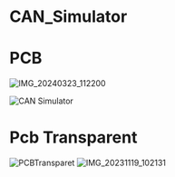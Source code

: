 # CAN_Simulator
# PCB 
![IMG_20240323_112200](https://github.com/MarekKud/CAN_Simulator/assets/92340461/4dddb1b8-8779-43d2-a2d7-4be988fd8d35)


![CAN Simulator](https://github.com/MarekKud/CAN_Simulator/assets/92340461/7a7a2904-c1a2-4240-b012-de0be9defaab)
# Pcb Transparent
![PCBTransparet](https://github.com/MarekKud/CAN_Simulator/assets/92340461/154858c3-f6c1-4eea-ac8a-1e1225a2aa89)
![IMG_20231119_102131](https://github.com/MarekKud/CAN_Simulator/assets/92340461/7aed78c3-c363-427a-8cfb-906d914bc1dd)
